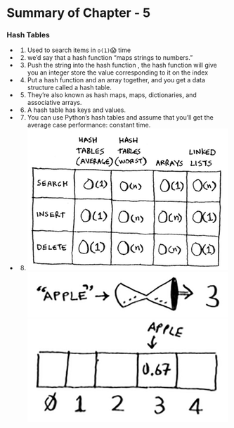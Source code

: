 # Summary of Chapter - 5

### Hash Tables

- 1. Used to search items in `o(1)`😱 time 
- 2. we’d say that a hash function “maps strings to numbers.”
- 3. Push the string into the hash function , the hash function will give you an integer 
     store the value corresponding to it on the index 
- 4. Put a hash function and an array together, and you get a data structure called a   hash table.
- 5. They’re also known as hash maps, maps, dictionaries, and associative arrays.
- 6. A hash table has keys and values.
- 7. You can use Python’s hash tables and assume that you’ll get the
     average case performance: constant time.
- 8. 
     ![Alt text](image-3.png)
     ![Alt text](image.png) ![Alt text](image-1.png)